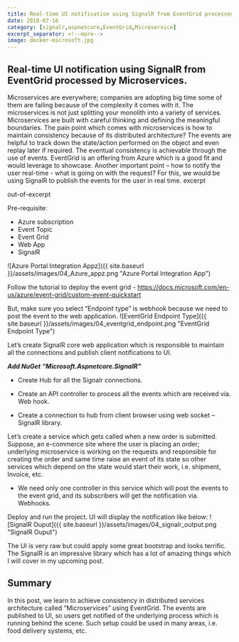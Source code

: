 ```yaml
---
title: Real-time UI notification using SignalR from EventGrid processed by Microservices.
date: 2018-07-16
category: [signalr,aspnetcore,EventGrid,Microservice]
excerpt_separator: <!--more-->
image: docker-microsoft.jpg
---
```


## Real-time UI notification using SignalR from EventGrid processed by Microservices.

Microservices are everywhere; companies are adopting big time some of them are failing because of the complexity it comes with it. The microservices is not just splitting your monolith into a variety of services. Microservices are built with careful thinking and defining the meaningful boundaries. The pain point which comes with microservices is how to maintain consistency because of its distributed architecture? The events are helpful to track down the state/action performed on the object and even replay later if required. The eventual consistency is achievable through the use of events. EventGrid is an offering from Azure which is a good fit and would leverage to showcase. Another important point – how to notify the user real-time - what is going on with the request?  For this, we would be using SignalR to publish the events for the user in real time.
excerpt
<!--more-->
out-of-excerpt

Pre-requisite:

* Azure subscription 
* Event Topic
* Event Grid
* Web App
* SignalR

![Azure Portal Integration Appz]({{ site.baseurl }}/assets/images/04_Azure_appz.png "Azure Portal Integration App")

Follow the tutorial to deploy the event grid - https://docs.microsoft.com/en-us/azure/event-grid/custom-event-quickstart 

But, make sure you select “Endpoint type” is webhook because we need to post the event to the web application.
![EventGrid Endpoint Type]({{ site.baseurl }}/assets/images/04_eventgrid_endpoint.png "EventGrid Endpoint Type") 


Let’s create SignalR core web application which is responsible to maintain all the connections and publish client notifications to UI.

***Add NuGet “Microsoft.Aspnetcore.SignalR”***

+ Create Hub for all the Signalr connections.
<script src="https://gist.github.com/rahul24/2f8367613594c103440726ac54734c4c.js"></script>

+ Create an API controller to process all the events which are received via. Web hook.
<script src="https://gist.github.com/rahul24/51dc4d0ccc93b3da10a10bd2beede55d.js"></script>

+ Create a connection to hub from client browser using web socket – SignalR library.
<script src="https://gist.github.com/rahul24/ce65d6b935c6d4e3e61198dd8bdee198.js"></script>


Let’s create a service which gets called when a new order is submitted. Suppose, an e-commerce site where the user is placing an order; underlying microservice is working on the requests and responsible for creating the order and same time raise an event of its state so other services which depend on the state would start their work, i.e. shipment, Invoice, etc.

+ We need only one controller in this service which will post the events to the event grid, and its subscribers will get the notification via. Webhooks.

<script src="https://gist.github.com/rahul24/2b1ca6572208e18dccbcdecc7a4c8ccf.js"></script>

Deploy and run the project. UI will display the notification like below:
![SignalR Ouput]({{ site.baseurl }}/assets/images/04_signalr_output.png "SignalR Ouput") 


The UI is very raw but could apply some great bootstrap and looks terrific. The SignalR is an impressive library which has a lot of amazing things which I will cover in my upcoming post.

## Summary
In this post, we learn to achieve consistency in distributed services architecture called “Microservices” using EventGrid. The events are published to UI, so users get notified of the underlying process which is running behind the scene. Such setup could be used in many areas, i.e. food delivery systems, etc.
